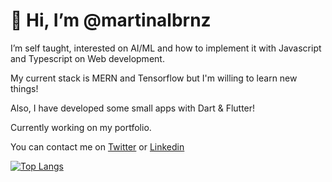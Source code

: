 # 👋 Hi, I’m @martinalbrnz
I’m self taught, interested on AI/ML and how to implement it with Javascript and Typescript on Web development.

My current stack is MERN and Tensorflow but I'm willing to learn new things!

Also, I have developed some small apps with Dart & Flutter!

Currently working on my portfolio.

You can contact me on [Twitter](https://twitter.com/martin_albrnz) or [Linkedin](https://www.linkedin.com/in/martinalbrnz/)

[![Top Langs](https://github-readme-stats.vercel.app/api/top-langs/?username=martinalbrnz&layout=compact&hide=html&theme=dark)](https://github.com/martinalbrnz/github-readme-stats)


<!---
martinalbrnz/martinalbrnz is a ✨ special ✨ repository because its `README.md` (this file) appears on your GitHub profile.
You can click the Preview link to take a look at your changes.
--->
